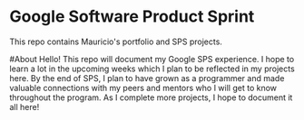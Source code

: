 # Google Software Product Sprint

This repo contains Mauricio's portfolio and SPS projects.

#About
Hello! This repo will document my Google SPS experience. I hope to learn a lot in the 
upcoming weeks which I plan to be reflected in my projects here. By the end of SPS, I
plan to have grown as a programmer and made valuable connections with my peers and 
mentors who I will get to know throughout the program. As I complete more projects, I
hope to document it all here!

